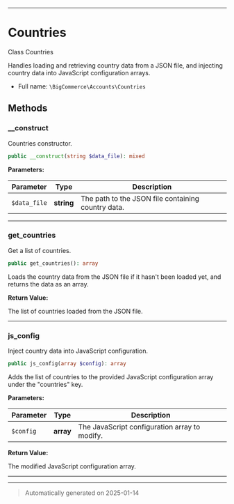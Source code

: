 ***

# Countries

Class Countries

Handles loading and retrieving country data from a JSON file, and injecting
country data into JavaScript configuration arrays.

* Full name: `\BigCommerce\Accounts\Countries`




## Methods


### __construct

Countries constructor.

```php
public __construct(string $data_file): mixed
```








**Parameters:**

| Parameter | Type | Description |
|-----------|------|-------------|
| `$data_file` | **string** | The path to the JSON file containing country data. |





***

### get_countries

Get a list of countries.

```php
public get_countries(): array
```

Loads the country data from the JSON file if it hasn't been loaded yet,
and returns the data as an array.







**Return Value:**

The list of countries loaded from the JSON file.




***

### js_config

Inject country data into JavaScript configuration.

```php
public js_config(array $config): array
```

Adds the list of countries to the provided JavaScript configuration array under the "countries" key.






**Parameters:**

| Parameter | Type | Description |
|-----------|------|-------------|
| `$config` | **array** | The JavaScript configuration array to modify. |


**Return Value:**

The modified JavaScript configuration array.




***


***
> Automatically generated on 2025-01-14
